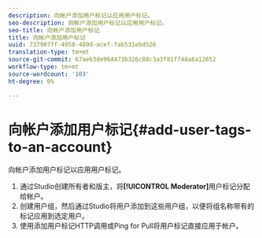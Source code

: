 ```yaml
---
description: 向帐户添加用户标记以应用用户标记。
seo-description: 向帐户添加用户标记以应用用户标记。
seo-title: 向帐户添加用户标记
title: 向帐户添加用户标记
uuid: 737907ff-4958-489d-acef-fab531ebd526
translation-type: tm+mt
source-git-commit: 67aeb3de964473b326c88c3a3f81ff48a6a12652
workflow-type: tm+mt
source-wordcount: '103'
ht-degree: 0%

---
```



# 向帐户添加用户标记{#add-user-tags-to-an-account}

向帐户添加用户标记以应用用户标记。

1. 通过Studio创建所有者和版主，将&#x200B;**[!UICONTROL Moderator]**&#x200B;用户标记分配给帐户。
1. 创建用户组，然后通过Studio将用户添加到这些用户组，以便将组名称带有的标记应用到选定用户。
1. 使用添加用户标记HTTP调用或Ping for Pull将用户标记直接应用于帐户。

